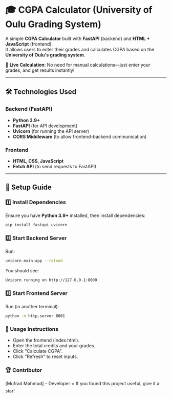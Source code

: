 # 🎓 CGPA Calculator (University of Oulu Grading System)

A simple **CGPA Calculator** built with **FastAPI** (backend) and **HTML + JavaScript** (frontend).  
It allows users to enter their grades and calculates CGPA based on the **University of Oulu's grading system**.  

🚀 **Live Calculation**: No need for manual calculations—just enter your grades, and get results instantly!  

---

## 🛠 **Technologies Used**

### Backend (FastAPI)
- **Python 3.9+**
- **FastAPI** (for API development)
- **Uvicorn** (for running the API server)
- **CORS Middleware** (to allow frontend-backend communication)

### Frontend
- **HTML, CSS, JavaScript**
- **Fetch API** (to send requests to FastAPI)

---

## 📌 **Setup Guide**

### 1️⃣ Install Dependencies
Ensure you have **Python 3.9+** installed, then install dependencies:

```bash
pip install fastapi uvicorn
```

### 2️⃣ Start Backend Server
Run:
```bash
uvicorn main:app --reload
```
You should see:
```bash
Uvicorn running on http://127.0.0.1:8000
```

### 3️⃣ Start Frontend Server
Run (in another terminal):
```bash
python -m http.server 8001
```

### 📌 Usage Instructions
- Open the frontend (index.html).
- Enter the total credits and your grades.
- Click "Calculate CGPA".
- Click "Refresh" to reset inputs.

### 🏆 Contributor
[Mufrad Mahmud] – Developer
⭐ If you found this project useful, give it a star!
